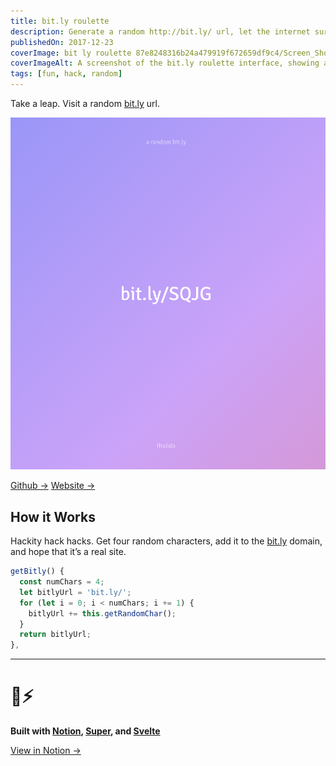```yaml
---
title: bit.ly roulette
description: Generate a random http://bit.ly/ url, let the internet surprise you!
publishedOn: 2017-12-23
coverImage: bit ly roulette 87e8248316b24a479919f672659df9c4/Screen_Shot_2022-02-19_at_18.53.19.png
coverImageAlt: A screenshot of the bit.ly roulette interface, showing a random URL.
tags: [fun, hack, random]
---
```


Take a leap. Visit a random [bit.ly](http://bit.ly) url.

![Screen Shot 2022-02-19 at 18.53.19.png](bit%20ly%20roulette%2087e8248316b24a479919f672659df9c4/Screen_Shot_2022-02-19_at_18.53.19.png)

[Github →](https://github.com/thalida/bitly-roulette)   [Website →](https://thalida.github.io/bitly-roulette/)

## How it Works

Hackity hack hacks. Get four random characters, add it to the [bit.ly](http://bit.ly) domain, and hope that it’s a real site.

```jsx
getBitly() {
  const numChars = 4;
  let bitlyUrl = 'bit.ly/';
  for (let i = 0; i < numChars; i += 1) {
    bitlyUrl += this.getRandomChar();
  }
  return bitlyUrl;
},
```

---

# 🦄⚡

**Built with [Notion](https://www.notion.so/product), [Super](https://super.so/), and [Svelte](https://svelte.dev/)**

[View in Notion →](https://tunl.link/zOadMW)
